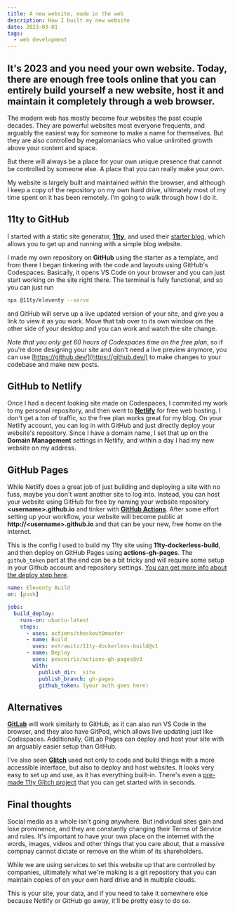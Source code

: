 ```yaml
---
title: A new website, made in the web
description: How I built my new website
date: 2023-03-01
tags:
  - web development
---
```


It's 2023 and you need your own website. Today, there are enough free tools online that you can entirely build yourself a new website, host it and maintain it completely through a web browser.
---

The modern web has mostly become four websites the past couple decades. They are powerful websites most everyone frequents, and arguably the easiest way for someone to make a name for themselves. But they are also controlled by megalomaniacs who value unlimited growth above your content and space.

But there will always be a place for your own unique presence that cannot be controlled by someone else. A place that you can really make your own.

My website is largely built and maintained *within* the browser, and although I keep a copy of the repository on my own hard drive, ultimately most of my time spent on it has been remotely. I'm going to walk through how I do it.

## 11ty to GitHub

I started with a static site generator, **[11ty](https://www.11ty.dev/)**, and used their [starter blog](https://github.com/11ty/eleventy-base-blog), which allows you to get up and running with a simple blog website.

I made my own repository on **GitHub** using the starter as a template, and from there I began tinkering with the code and layouts using GitHub's Codespaces. Basically, it opens VS Code on your browser and you can just start working on the site right there. The terminal is fully functional, and so you can just run

```bash
npx @11ty/eleventy --serve
```

and GitHub will serve up a live updated version of your site, and give you a link to view it as you work. Move that tab over to its own window on the other side of your desktop and you can work and watch the site change.

*Note that you only get 60 hours of Codespaces time on the free plan*, so if you're done designing your site and don't need a live preview anymore, you can use [https://github.dev/](https://github.dev/) to make changes to your codebase and make new posts.

## GitHub to Netlify

Once I had a decent looking site made on Codespaces, I commited my work to my personal repository, and then went to **[Netlify](https://www.netlify.com/)** for free web hosting. I don't get a ton of traffic, so the free plan works great for my blog. On your Netlify account, you can log in with GitHub and just directly deploy your website's repository. Since I have a domain name, I set that up on the **Domain Management** settings in Netlify, and within a day I had my new website on my address.

## GitHub Pages

While Netlify does a great job of just building and deploying a site with no fuss, maybe you don't want another site to log into. Instead, you can host your website using GitHub for free by naming your website repository **\<username\>.github.io** and tinker with [**GitHub Actions**](https://docs.github.com/en/actions). After some effort setting up your workflow, your website will become public at **http://\<username\>.github.io** and that can be your new, free home on the internet.

This is the config I used to build my 11ty site using **11ty-dockerless-build**, and then deploy on GitHub Pages using **actions-gh-pages**. The `github_token` part at the end can be a bit tricky and will require some setup in your Github account and repository settings. [You can get more info about the deploy step here](https://github.com/peaceiris/actions-gh-pages).

```yml
name: Eleventy Build
on: [push]

jobs:
  build_deploy:
    runs-on: ubuntu-latest
    steps:
      - uses: actions/checkout@master
      - name: Build
        uses: extrawitz/11ty-dockerless-build@v1
      - name: Deploy
        uses: peaceiris/actions-gh-pages@v3
        with:
          publish_dir: _site
          publish_branch: gh-pages
          github_token: (your auth goes here)
```

## Alternatives

**[GitLab](https://gitlab.com/)** will work similarly to GitHub, as it can also run VS Code in the browser, and they also have GitPod, which allows live updating just like Codespaces. Additionally, GitLab Pages can deploy and host your site with an arguably easier setup than GitHub.

I've also seen **[Glitch](https://glitch.com/)** used not only to code and build things with a more accessible interface, but also to deploy and host websites. It looks very easy to set up and use, as it has everything built-in. There's even a [pre-made 11ty Glitch project](https://glitch-hello-eleventy.glitch.me/) that you can get started with in seconds.

## Final thoughts

Social media as a whole isn't going anywhere. But individual sites gain and lose prominence, and they are constantly changing their Terms of Service and rules. It's important to have your own place on the internet with the words, images, videos and other things that you care about, that a massive compnay cannot dictate or remove on the whim of its shareholders.

While we are using services to set this website up that are controlled by companies, ultimately what we're making is a git repository that you can maintain copies of on your own hard drive and in multiple clouds.

This is your site, your data, and if you need to take it somewhere else because Netlify or GitHub go away, it'll be pretty easy to do so.
